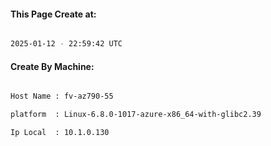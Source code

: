 
   
#### This Page Create at:

```bash

2025-01-12 - 22:59:42 UTC

```

#### Create By Machine:

```bash

Host Name : fv-az790-55

platform  : Linux-6.8.0-1017-azure-x86_64-with-glibc2.39

Ip Local  : 10.1.0.130

```

